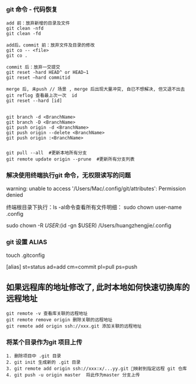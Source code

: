 
### git 命令 - 代码恢复
```
add 前：放弃新增的目录及文件
git clean -nfd
git clean -fd

add后，commit 前：放弃文件及目录的修改
git co -- <file>
git co . 

commit 后：放弃一交提交
git reset -hard HEAD^ or HEAD~1
git reset –hard commitid

merge 后, 未push // 场景 , merge 后出现大量冲突, 自已不想解决, 但又退不出去
git reflog 查看最上次一次  id
git reset --hard [id]

```

##
```
git branch -d <BranchName>
git branch -D <BranchName>
git push origin -d <BranchName>
git push origin --delete <BranchName>
git push origin :<BranchName>
```

###
```
git pull --all  #更新本地所有分支
git remote update origin --prune  #更新所有分支列表
```

### 解决使用终端执行git 命令，无权限读写的问题

<red>warning: unable to access '/Users/Mac/.config/git/attributes': Permission denied<red>


终端根目录下执行：ls -al命令查看所有文件明细：
sudo chown user-name .config

sudo chown -R $USER:$(id -gn $USER) /Users/huangzhengjie/.config

### git 设置 ALIAS 
touch .gitconfig

[alias]
st=status
ad=add
cm=commit
pl=pull
ps=push


## 如果远程库的地址修改了, 此时本地如何快速切换库的远程地址
```
git remote -v 查看库关联的远程地址
git remote remove origin 删除关联的远程地址
git remote add origin ssh://xxx.git 添加关联的远程地址
```

### 将某个目录作为git 项目上传
```
1. 删除项目中 .git 目录
2. git init 生成新的 .git 目录
3. git remote add origin ssh://xxx:x/...yy.git 映射到指定远程 git 仓库
4. git push -u origin master  将此作为master 分支上传
```